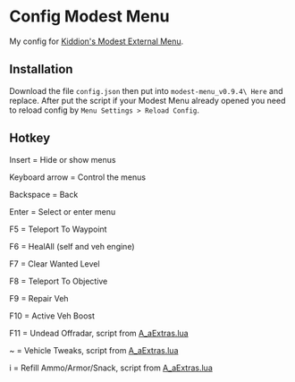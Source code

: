# Config Modest Menu
My config for [Kiddion's Modest External Menu](https://www.unknowncheats.me/forum/grand-theft-auto-v/497052-kiddions-modest-external-menu-thread-3-a.html).

## Installation
Download the file `config.json` then put into `modest-menu_v0.9.4\ Here` and replace. After put the script if your Modest Menu already opened you need to reload config by `Menu Settings > Reload Config`.

## Hotkey
Insert = Hide or show menus

Keyboard arrow = Control the menus

Backspace = Back

Enter = Select or enter menu

F5 = Teleport To Waypoint

F6 = HealAll (self and veh engine)

F7 = Clear Wanted Level

F8 = Teleport To Objective

F9 = Repair Veh

F10 = Active Veh Boost

F11 = Undead Offradar, script from [A_aExtras.lua](https://github.com/boncabee/A_aExtras)

~ = Vehicle Tweaks, script from [A_aExtras.lua](https://github.com/boncabee/A_aExtras)

i = Refill Ammo/Armor/Snack, script from [A_aExtras.lua](https://github.com/boncabee/A_aExtras)
